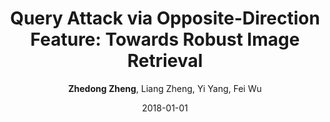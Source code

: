 ---
title: "Query Attack via Opposite-Direction Feature: Towards Robust Image Retrieval"
collection: publications
permalink: /publication/2018-01-01-Query-Attack-via-Opposite-Direction-Feature-Towards-Robust-Image-Retrieval
date: 2018-01-01
doi: 
venue: 'arXiv preprint arXiv:1809.02681'
author: '<strong>Zhedong Zheng</strong>,  Liang Zheng,  Yi Yang,  Fei Wu'
citation: ' Zhedong Zheng,  Liang Zheng,  Yi Yang,  Fei Wu, &quot;Query Attack via Opposite-Direction Feature: Towards Robust Image Retrieval.&quot; arXiv preprint arXiv:1809.02681, 2018.'
pub_year: '2018'
bib: >
    ```bib
    @article{zheng2018query,  <br\>    author = "Zheng, Zhedong and Zheng, Liang and Yang, Yi and Wu, Fei",  <br\>    title = "Query Attack via Opposite-Direction Feature: Towards Robust Image Retrieval",  <br\>    journal = "arXiv preprint arXiv:1809.02681",  <br\>    year = "2018"
    }
    ```

---